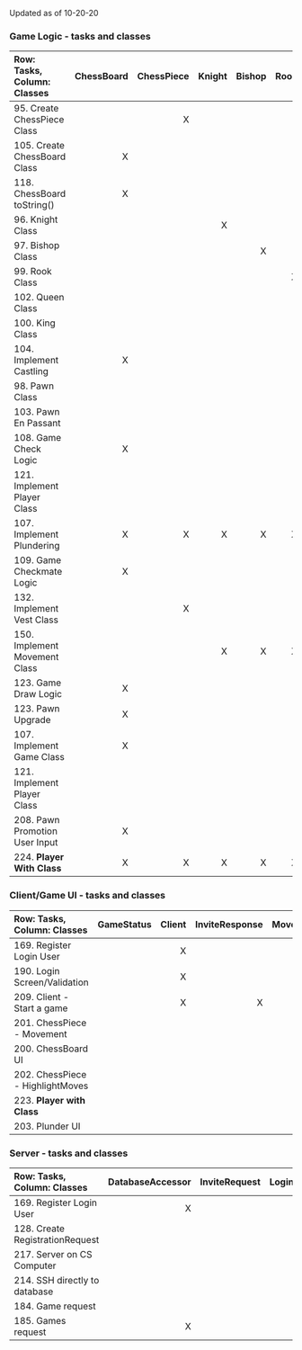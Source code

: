 Updated as of 10-20-20

### Game Logic - tasks and classes

| **Row: Tasks, Column: Classes** | ChessBoard | ChessPiece | Knight | Bishop | Rook | Queen | King | Pawn | Game | Player | Vest | Move | Piece Movement | Move History |
| :------------------------------ | ---------: | ---------: | -----: | -----: | ---: | ----: | ---: | ---: | ---: | -----: | ---: | ---: | -------------: | -----------: |
| 95. Create ChessPiece Class     |            |          X |        |        |      |       |      |      |      |        |      |      |                |              |
| 105. Create ChessBoard Class    |         X  |            |        |        |      |       |      |      |      |        |      |      |                |              |   
| 118. ChessBoard toString()      |         X  |            |        |        |      |       |      |      |      |        |      |      |                |              |
| 96. Knight Class                |            |            |     X  |        |      |       |      |      |      |        |      |      |              X |              |
| 97. Bishop Class                |            |            |        |      X |      |       |      |      |      |        |      |      |              X |              |
| 99. Rook Class                  |            |            |        |        |    X |       |      |      |      |        |      |      |              X |              |   
| 102. Queen Class                |            |            |        |        |      |     X |      |      |      |        |      |      |              X |              |   
| 100. King Class                 |            |            |        |        |      |       |    X |      |      |        |      |      |              X |              |   
| 104. Implement Castling         |          X |            |        |        |      |       |    X |      |      |        |      |      |              X |            X |   
| 98. Pawn Class                  |            |            |        |        |      |       |      |    X |      |        |      |      |              X |              |   
| 103. Pawn En Passant            |            |            |        |        |      |       |      |    X |      |        |      |      |              X |            X |   
| 108. Game Check Logic           |          X |            |        |        |      |       |    X |      |      |      X |      |      |                |            X |   
| 121. Implement Player Class     |            |            |        |        |      |       |      |      |      |      X |      |      |                |              |   
| 107. Implement Plundering       |          X |          X |      X |      X |    X |     X |    X |    X |      |        |    X |    X |                |              |     
| 109. Game Checkmate Logic       |          X |            |        |        |      |       |      |      |    X |      X |      |      |                |            X |   
| 132. Implement Vest Class       |            |          X |        |        |      |       |      |      |      |        |    X |      |                |              |
| 150. Implement Movement Class   |            |            |      X |      X |    X |     X |    X |    X |      |        |      |    X |              X |              |   
| 123. Game Draw Logic            |          X |            |        |        |      |       |      |      |      |        |      |      |                |            X |   
| 123. Pawn Upgrade               |          X |            |        |        |      |       |      |    X |      |        |      |      |                |              |   
| 107. Implement Game Class       |          X |            |        |        |      |       |      |      |    X |        |      |      |                |              |   
| 121. Implement Player Class     |            |            |        |        |      |       |      |      |    X |      X |      |      |                |              |
| 208. Pawn Promotion User Input  |          X |            |        |        |      |       |      |      |      |        |      |      |                |              |
| 224. **Player With Class**      |          X |          X |      X |      X |    X |     X |    X |    X |    X |      X |      |      |              X |            X |

  
 ### Client/Game UI - tasks and classes
 
| **Row: Tasks, Column: Classes** | GameStatus | Client | InviteResponse | MoveResponse | RegistrationResponse | MatchHistory | Game | Player | User | LoginUI | LoginResponse | StartUI | ChessBoardUI | GameResponse | GamesResponse |
| :------------------------------ | ---------: | -----: | -------------: | -----------: | -------------------: | -----------: | ---: | -----: | ---: | -------:| ------------: | -------:| -----------: | ------------:| ------------: |
| 169. Register Login User        |            |      X |                |              |                      |              |      |        |    X |         |             X |         |              |              |               |
| 190. Login Screen/Validation    |            |      X |                |              |                      |              |      |        |      |       X |             X |         |              |              |               |
| 209. Client - Start a game      |            |      X |              X |              |                      |              |    X |      X |    X |       X |             X |       X |            X |            X |               |
| 201. ChessPiece - Movement      |            |        |                |              |                      |              |    X |        |      |         |               |         |            X |              |               |
| 200. ChessBoard UI              |            |        |                |              |                      |              |    X |        |      |         |               |         |              |            X |               |
| 202. ChessPiece - HighlightMoves|            |        |                |              |                      |              |      |        |      |         |               |         |              |            X |               |
| 223. **Player with Class**      |            |        |                |              |                      |              |    X |      X |      |         |               |         |            X |            X |               |
| 203. Plunder UI               |            |        |                |              |                      |              |     X |        |      |         |               |         |  X            |            |               |


 ### Server - tasks and classes
 
 | **Row: Tasks, Column: Classes** | DatabaseAccessor | InviteRequest | LoginRequest | MoveRequest | RegistrationRequest | Server | ServerWorker | RemoteSSHConnector | GameRequest | GamesRequest |
 | :------------------------------ | ---------------: | ------------: | -----------: | ----------: | ------------------: | -----: | -----------: | -----------------: | ----------: | -----------: |
 | 169. Register Login User        |                X |               |            X |             |                   X |        |            X |                  X |             |              |
 | 128. Create RegistrationRequest |                  |               |              |             |                   X |        |              |                    |             |              |
 | 217. Server on CS Computer      |                  |               |              |             |                     |        |              |                  X |             |              |
 | 214. SSH directly to database   |                  |               |              |             |                     |        |              |                  X |             |              |
 | 184. Game request               |                  |               |              |             |                     |        |            X |                    |           X |              |
 | 185. Games request              |                X |               |              |             |                     |      X |            X |                  X |             |            X |
